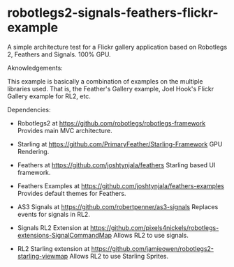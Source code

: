 robotlegs2-signals-feathers-flickr-example
==========================================

A simple architecture test for a Flickr gallery application based on Robotlegs 2, Feathers and Signals. 100% GPU.

Aknowledgements:

This example is basically a combination of examples on the multiple libraries used. That is, the Feather's Gallery example, Joel Hook's Flickr Gallery example for RL2, etc. 


Dependencies:

- Robotlegs2 at https://github.com/robotlegs/robotlegs-framework
Provides main MVC architecture.

- Starling at https://github.com/PrimaryFeather/Starling-Framework
GPU Rendering.

- Feathers at https://github.com/joshtynjala/feathers
Starling based UI framework.

- Feathers Examples at https://github.com/joshtynjala/feathers-examples
Provides default themes for Feathers.

- AS3 Signals at https://github.com/robertpenner/as3-signals
Replaces events for signals in RL2.

- Signals RL2 Extension at https://github.com/pixels4nickels/robotlegs-extensions-SignalCommandMap
Allows RL2 to use signals.

- RL2 Starling extension at https://github.com/jamieowen/robotlegs2-starling-viewmap
Allows RL2 to use Starling Sprites.